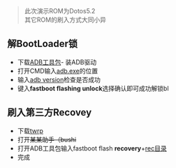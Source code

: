 >此次演示ROM为Dotos5.2  
>其它ROM的刷入方式大同小异

## 解BootLoader锁

- 下载[ADB工具包](https://download.sakuragl.ml/Quark/7T/ADB%E5%B7%A5%E5%85%B7%E5%8C%85)- 装ADB驱动
- 打开CMD输入<u>adb.exe</u>的位置
- 输入<u>adb version</u>检查是否成功
- 键入**fastboot flashing unlock**选择确认即可成功解锁bl

## 刷入第三方Recovey
- 下载[twrp](https://download.sakuragl.ml/Quark/7T/rec/twrp-installer-3.6.2_11-0-hotdogv2.zip)
- 打开~~某某助手（bushi~~ 
- 打开ADB工具包输入fastboot flash **recovery**+<u>rec目录</u>
- 完成
